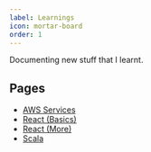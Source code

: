```yaml
---
label: Learnings
icon: mortar-board
order: 1
---
```

Documenting new stuff that I learnt.

## Pages

- [AWS Services](../learnings/aws.md)
- [React (Basics)](../learnings/react-basics.md)
- [React (More)](../learnings/react-more.md)
- [Scala](../learnings/scala.md)